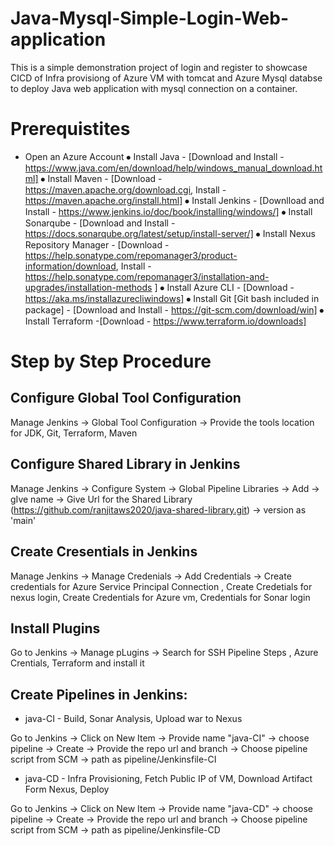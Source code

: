 # Java-Mysql-Simple-Login-Web-application

This is a simple demonstration project of login and register to showcase CICD of Infra provisiong of Azure VM with tomcat and Azure Mysql databse to deploy Java web application with mysql connection on a container.

# Prerequistites

* Open an Azure Account 
⦁	Install Java - [Download and Install - https://www.java.com/en/download/help/windows_manual_download.html]
⦁	Install Maven - [Download - https://maven.apache.org/download.cgi, Install - https://maven.apache.org/install.html]
⦁	Install Jenkins - [Downlload and Install - https://www.jenkins.io/doc/book/installing/windows/]
⦁	Install Sonarqube - [Download and Install - https://docs.sonarqube.org/latest/setup/install-server/]
⦁	Install Nexus Repository Manager - [Download - https://help.sonatype.com/repomanager3/product-information/download, Install - https://help.sonatype.com/repomanager3/installation-and-upgrades/installation-methods ]
⦁	Install Azure CLI - [Download - https://aka.ms/installazurecliwindows]
⦁	Install Git [Git bash included in package] - [Download and Install - https://git-scm.com/download/win]
⦁	Install Terraform -[Download - https://www.terraform.io/downloads]


# Step by Step Procedure

## Configure Global Tool Configuration

Manage Jenkins -> Global Tool Configuration -> Provide the tools location for JDK, Git, Terraform, Maven

## Configure Shared Library in Jenkins

Manage Jenkins -> Configure System -> Global Pipeline Libraries -> Add -> gIve name -> Give Url for the Shared Library (https://github.com/ranjitaws2020/java-shared-library.git) -> version as 'main'

## Create Cresentials in Jenkins

Manage Jenkins -> Manage Credenials -> Add Credentials -> Create credentials for Azure Service Principal Connection , Create Credetials for nexus login, Create Credentials for Azure vm, Credentials for Sonar login 

## Install Plugins

Go to Jenkins -> Manage pLugins -> Search for SSH Pipeline Steps , Azure Crentials, Terraform and install it

## Create Pipelines in Jenkins:

* java-CI - Build, Sonar Analysis, Upload war to Nexus

Go to Jenkins -> Click on New Item -> Provide name "java-CI" -> choose pipeline -> Create -> Provide the repo url and branch -> Choose pipeline script from SCM -> path as pipeline/Jenkinsfile-CI

* java-CD - Infra Provisioning, Fetch Public IP of VM, Download Artifact Form Nexus, Deploy

Go to Jenkins -> Click on New Item -> Provide name "java-CD" -> choose pipeline -> Create -> Provide the repo url and branch -> Choose pipeline script from SCM -> path as pipeline/Jenkinsfile-CD 



